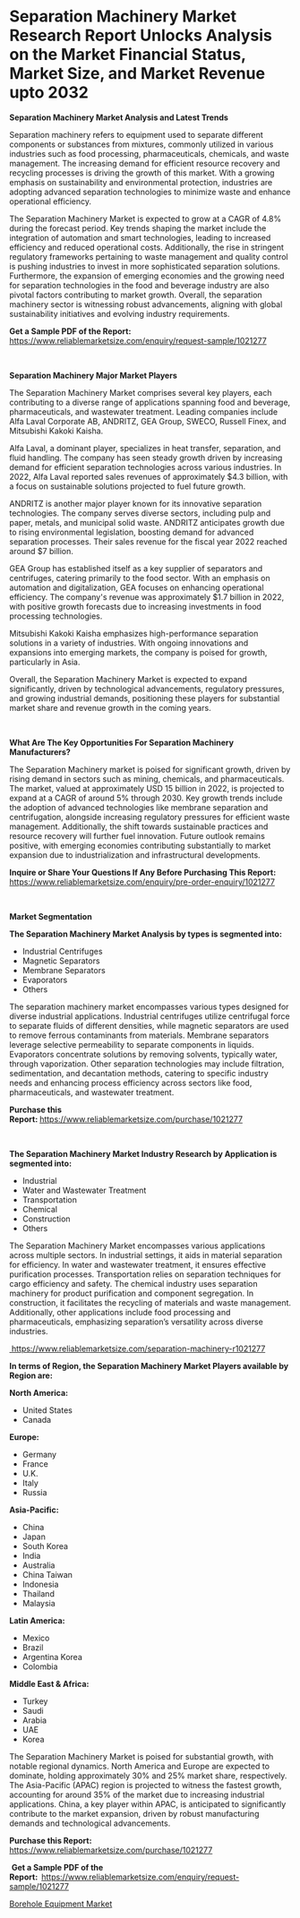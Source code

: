 <p><h1>Separation Machinery Market Research Report Unlocks Analysis on the Market Financial Status, Market Size, and Market Revenue upto 2032</h1></p><p><strong>Separation Machinery Market Analysis and Latest Trends</strong></p>
<p><p>Separation machinery refers to equipment used to separate different components or substances from mixtures, commonly utilized in various industries such as food processing, pharmaceuticals, chemicals, and waste management. The increasing demand for efficient resource recovery and recycling processes is driving the growth of this market. With a growing emphasis on sustainability and environmental protection, industries are adopting advanced separation technologies to minimize waste and enhance operational efficiency.</p><p>The Separation Machinery Market is expected to grow at a CAGR of 4.8% during the forecast period. Key trends shaping the market include the integration of automation and smart technologies, leading to increased efficiency and reduced operational costs. Additionally, the rise in stringent regulatory frameworks pertaining to waste management and quality control is pushing industries to invest in more sophisticated separation solutions. Furthermore, the expansion of emerging economies and the growing need for separation technologies in the food and beverage industry are also pivotal factors contributing to market growth. Overall, the separation machinery sector is witnessing robust advancements, aligning with global sustainability initiatives and evolving industry requirements.</p></p>
<p><strong>Get a Sample PDF of the Report:&nbsp;</strong> <a href="https://www.reliablemarketsize.com/enquiry/request-sample/1021277?utm_campaign=2464&utm_medium=2&utm_source=Github&utm_content=ia&utm_term=17022025&utm_id=separation-machinery">https://www.reliablemarketsize.com/enquiry/request-sample/1021277</a></p>
<p>&nbsp;</p>
<p><strong>Separation Machinery Major Market Players</strong></p>
<p><p>The Separation Machinery Market comprises several key players, each contributing to a diverse range of applications spanning food and beverage, pharmaceuticals, and wastewater treatment. Leading companies include Alfa Laval Corporate AB, ANDRITZ, GEA Group, SWECO, Russell Finex, and Mitsubishi Kakoki Kaisha.</p><p>Alfa Laval, a dominant player, specializes in heat transfer, separation, and fluid handling. The company has seen steady growth driven by increasing demand for efficient separation technologies across various industries. In 2022, Alfa Laval reported sales revenues of approximately $4.3 billion, with a focus on sustainable solutions projected to fuel future growth.</p><p>ANDRITZ is another major player known for its innovative separation technologies. The company serves diverse sectors, including pulp and paper, metals, and municipal solid waste. ANDRITZ anticipates growth due to rising environmental legislation, boosting demand for advanced separation processes. Their sales revenue for the fiscal year 2022 reached around $7 billion.</p><p>GEA Group has established itself as a key supplier of separators and centrifuges, catering primarily to the food sector. With an emphasis on automation and digitalization, GEA focuses on enhancing operational efficiency. The company's revenue was approximately $1.7 billion in 2022, with positive growth forecasts due to increasing investments in food processing technologies.</p><p>Mitsubishi Kakoki Kaisha emphasizes high-performance separation solutions in a variety of industries. With ongoing innovations and expansions into emerging markets, the company is poised for growth, particularly in Asia.</p><p>Overall, the Separation Machinery Market is expected to expand significantly, driven by technological advancements, regulatory pressures, and growing industrial demands, positioning these players for substantial market share and revenue growth in the coming years.</p></p>
<p>&nbsp;</p>
<p><strong>What Are The Key Opportunities For Separation Machinery Manufacturers?</strong></p>
<p><p>The Separation Machinery market is poised for significant growth, driven by rising demand in sectors such as mining, chemicals, and pharmaceuticals. The market, valued at approximately USD 15 billion in 2022, is projected to expand at a CAGR of around 5% through 2030. Key growth trends include the adoption of advanced technologies like membrane separation and centrifugation, alongside increasing regulatory pressures for efficient waste management. Additionally, the shift towards sustainable practices and resource recovery will further fuel innovation. Future outlook remains positive, with emerging economies contributing substantially to market expansion due to industrialization and infrastructural developments.</p></p>
<p><strong>Inquire or Share Your Questions If Any Before Purchasing This Report:</strong> <a href="https://www.reliablemarketsize.com/enquiry/pre-order-enquiry/1021277?utm_campaign=2464&utm_medium=2&utm_source=Github&utm_content=ia&utm_term=17022025&utm_id=separation-machinery">https://www.reliablemarketsize.com/enquiry/pre-order-enquiry/1021277</a></p>
<p>&nbsp;</p>
<p><strong>Market Segmentation</strong></p>
<p><strong>The Separation Machinery Market Analysis by types is segmented into:</strong></p>
<p><ul><li>Industrial Centrifuges</li><li>Magnetic Separators</li><li>Membrane Separators</li><li>Evaporators</li><li>Others</li></ul></p>
<p><p>The separation machinery market encompasses various types designed for diverse industrial applications. Industrial centrifuges utilize centrifugal force to separate fluids of different densities, while magnetic separators are used to remove ferrous contaminants from materials. Membrane separators leverage selective permeability to separate components in liquids. Evaporators concentrate solutions by removing solvents, typically water, through vaporization. Other separation technologies may include filtration, sedimentation, and decantation methods, catering to specific industry needs and enhancing process efficiency across sectors like food, pharmaceuticals, and wastewater treatment.</p></p>
<p><strong>Purchase this Report:&nbsp;</strong><a href="https://www.reliablemarketsize.com/purchase/1021277?utm_campaign=2464&utm_medium=2&utm_source=Github&utm_content=ia&utm_term=17022025&utm_id=separation-machinery">https://www.reliablemarketsize.com/purchase/1021277</a></p>
<p>&nbsp;</p>
<p><strong>The Separation Machinery Market Industry Research by Application is segmented into:</strong></p>
<p><ul><li>Industrial</li><li>Water and Wastewater Treatment</li><li>Transportation</li><li>Chemical</li><li>Construction</li><li>Others</li></ul></p>
<p><p>The Separation Machinery Market encompasses various applications across multiple sectors. In industrial settings, it aids in material separation for efficiency. In water and wastewater treatment, it ensures effective purification processes. Transportation relies on separation techniques for cargo efficiency and safety. The chemical industry uses separation machinery for product purification and component segregation. In construction, it facilitates the recycling of materials and waste management. Additionally, other applications include food processing and pharmaceuticals, emphasizing separation’s versatility across diverse industries.</p></p>
<p><a href="https://www.reliablemarketsize.com/separation-machinery-r1021277?utm_campaign=2464&utm_medium=2&utm_source=Github&utm_content=ia&utm_term=17022025&utm_id=separation-machinery">&nbsp;https://www.reliablemarketsize.com/separation-machinery-r1021277</a></p>
<p><strong>In terms of Region, the Separation Machinery Market Players available by Region are:</strong></p>
<p>
    <p> <strong> North America: </strong>
        <ul>
            <li>United States</li>
            <li>Canada</li>
        </ul>
        </p> 
    <p> <strong> Europe: </strong>
        <ul>
            <li>Germany</li>
            <li>France</li>
            <li>U.K.</li>
            <li>Italy</li>
            <li>Russia</li>
        </ul>
        </p> 
    <p> <strong> Asia-Pacific: </strong>
        <ul>
            <li>China</li>
            <li>Japan</li>
            <li>South Korea</li>
            <li>India</li>
            <li>Australia</li>
            <li>China Taiwan</li>
            <li>Indonesia</li>
            <li>Thailand</li>
            <li>Malaysia</li>
        </ul>
        </p> 
    <p> <strong> Latin America: </strong>
        <ul>
            <li>Mexico</li>
            <li>Brazil</li>
            <li>Argentina Korea</li>
            <li>Colombia</li>
        </ul>
        </p> 
    <p> <strong> Middle East & Africa: </strong>
        <ul>
            <li>Turkey</li>
            <li>Saudi</li>
            <li>Arabia</li>
            <li>UAE</li>
            <li>Korea</li>
        </ul>
    </p>
    </p>
<p><p>The Separation Machinery Market is poised for substantial growth, with notable regional dynamics. North America and Europe are expected to dominate, holding approximately 30% and 25% market share, respectively. The Asia-Pacific (APAC) region is projected to witness the fastest growth, accounting for around 35% of the market due to increasing industrial applications. China, a key player within APAC, is anticipated to significantly contribute to the market expansion, driven by robust manufacturing demands and technological advancements.</p></p>
<p><strong>Purchase this Report: </strong><a href="https://www.reliablemarketsize.com/purchase/1021277?utm_campaign=2464&utm_medium=2&utm_source=Github&utm_content=ia&utm_term=17022025&utm_id=separation-machinery">https://www.reliablemarketsize.com/purchase/1021277</a></p>
<p>&nbsp;<strong>Get a Sample PDF of the Report:&nbsp;&nbsp;</strong><a href="https://www.reliablemarketsize.com/enquiry/request-sample/1021277?utm_campaign=2464&utm_medium=2&utm_source=Github&utm_content=ia&utm_term=17022025&utm_id=separation-machinery">https://www.reliablemarketsize.com/enquiry/request-sample/1021277</a></p>
<p><strong></strong></p>
<p><p><a href="https://github.com/ccreola81/Market-Research-Report-List-1/blob/main/borehole-equipment-market.md?utm_campaign=2464&utm_medium=2&utm_source=Github&utm_content=ia&utm_term=17022025&utm_id=separation-machinery">Borehole Equipment Market</a></p></p>